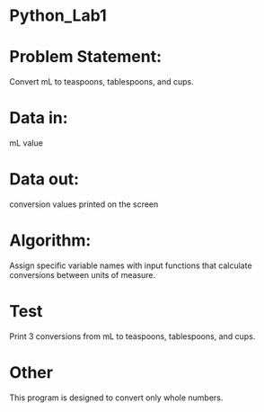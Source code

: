# Python_Lab1

# Problem Statement: 
Convert mL to teaspoons, tablespoons, and cups.
# Data in: 
mL value
# Data out: 
conversion values printed on the screen
# Algorithm: 
Assign specific variable names with input functions that calculate conversions between units of measure. 
# Test
Print 3 conversions from mL to teaspoons, tablespoons, and cups. 
# Other
This program is designed to convert only whole numbers.
